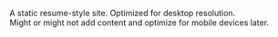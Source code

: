A static resume-style site. Optimized for desktop resolution. \
Might or might not add content and optimize for mobile devices later.